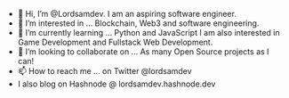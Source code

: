 - 👋 Hi, I’m @Lordsamdev. I am an aspiring software engineer.
- 👀 I’m interested in ... Blockchain, Web3 and software engineering.
- 🌱 I’m currently learning ... Python and JavaScript I am also interested in Game Development and Fullstack Web Development.
- 💞️ I’m looking to collaborate on ... As many Open Source projects as I can!
- 📫 How to reach me ... on Twitter @lordsamdev
- I also blog on Hashnode @ lordsamdev.hashnode.dev


